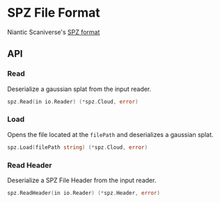 # SPZ File Format

Niantic Scaniverse's [SPZ format](https://scaniverse.com/news/spz-gaussian-splat-open-source-file-format)

## API

### Read

Deserialize a gaussian splat from the input reader.

```go
spz.Read(in io.Reader) (*spz.Cloud, error)
```

### Load

Opens the file located at the `filePath` and deserializes a gaussian splat.

```go
spz.Load(filePath string) (*spz.Cloud, error)
```

### Read Header

Deserialize a SPZ File Header from the input reader.

```go
spz.ReadHeader(in io.Reader) (*spz.Header, error)
```